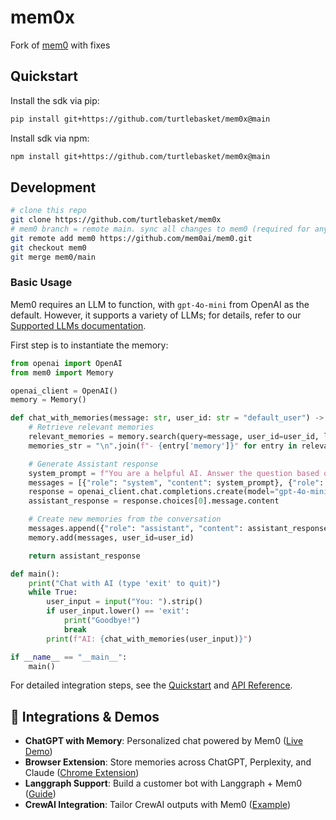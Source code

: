 # mem0x

Fork of [mem0](https://github.com/mem0ai/mem0) with fixes

## Quickstart

Install the sdk via pip:

```bash
pip install git+https://github.com/turtlebasket/mem0x@main
```

Install sdk via npm:
```bash
npm install git+https://github.com/turtlebasket/mem0x@main
```

## Development

```bash
# clone this repo
git clone https://github.com/turtlebasket/mem0x
# mem0 branch = remote main. sync all changes to mem0 (required for any cherry-picks)
git remote add mem0 https://github.com/mem0ai/mem0.git
git checkout mem0
git merge mem0/main
```

### Basic Usage

Mem0 requires an LLM to function, with `gpt-4o-mini` from OpenAI as the default. However, it supports a variety of LLMs; for details, refer to our [Supported LLMs documentation](https://docs.mem0.ai/components/llms/overview).

First step is to instantiate the memory:

```python
from openai import OpenAI
from mem0 import Memory

openai_client = OpenAI()
memory = Memory()

def chat_with_memories(message: str, user_id: str = "default_user") -> str:
    # Retrieve relevant memories
    relevant_memories = memory.search(query=message, user_id=user_id, limit=3)
    memories_str = "\n".join(f"- {entry['memory']}" for entry in relevant_memories["results"])

    # Generate Assistant response
    system_prompt = f"You are a helpful AI. Answer the question based on query and memories.\nUser Memories:\n{memories_str}"
    messages = [{"role": "system", "content": system_prompt}, {"role": "user", "content": message}]
    response = openai_client.chat.completions.create(model="gpt-4o-mini", messages=messages)
    assistant_response = response.choices[0].message.content

    # Create new memories from the conversation
    messages.append({"role": "assistant", "content": assistant_response})
    memory.add(messages, user_id=user_id)

    return assistant_response

def main():
    print("Chat with AI (type 'exit' to quit)")
    while True:
        user_input = input("You: ").strip()
        if user_input.lower() == 'exit':
            print("Goodbye!")
            break
        print(f"AI: {chat_with_memories(user_input)}")

if __name__ == "__main__":
    main()
```

For detailed integration steps, see the [Quickstart](https://docs.mem0.ai/quickstart) and [API Reference](https://docs.mem0.ai/api-reference).

## 🔗 Integrations & Demos

- **ChatGPT with Memory**: Personalized chat powered by Mem0 ([Live Demo](https://mem0.dev/demo))
- **Browser Extension**: Store memories across ChatGPT, Perplexity, and Claude ([Chrome Extension](https://chromewebstore.google.com/detail/onihkkbipkfeijkadecaafbgagkhglop?utm_source=item-share-cb))
- **Langgraph Support**: Build a customer bot with Langgraph + Mem0 ([Guide](https://docs.mem0.ai/integrations/langgraph))
- **CrewAI Integration**: Tailor CrewAI outputs with Mem0 ([Example](https://docs.mem0.ai/integrations/crewai))
